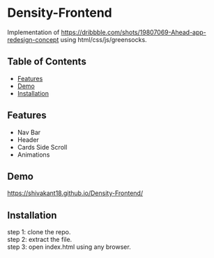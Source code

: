# Density-Frontend
<!-- Project Description -->
Implementation of https://dribbble.com/shots/19807069-Ahead-app-redesign-concept using html/css/js/greensocks.

<!-- Table of Contents -->
## Table of Contents
- [Features](#features)
- [Demo](#demo)
- [Installation](#installation)

<!-- Features -->
## Features
- Nav Bar
- Header
- Cards Side Scroll
- Animations

<!-- Demo -->
## Demo
https://shivakant18.github.io/Density-Frontend/

<!-- Installation -->
## Installation
step 1: clone the repo. <br>
step 2: extract the file. <br>
step 3: open index.html using any browser.


